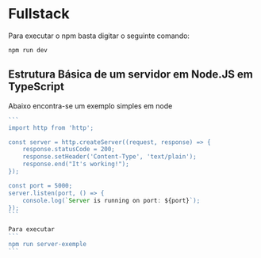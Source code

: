 # Fullstack

Para executar o npm basta digitar o seguinte comando:

```
npm run dev
```



## Estrutura Básica de um servidor em Node.JS em TypeScript

Abaixo encontra-se um exemplo simples em node
~~~typescript
```
import http from 'http';

const server = http.createServer((request, response) => {
    response.statusCode = 200;
    response.setHeader('Content-Type', 'text/plain');
    response.end("It's working!");
});

const port = 5000;
server.listen(port, () => {
    console.log(`Server is running on port: ${port}`);
});
```

Para executar
```
npm run server-exemple
```
